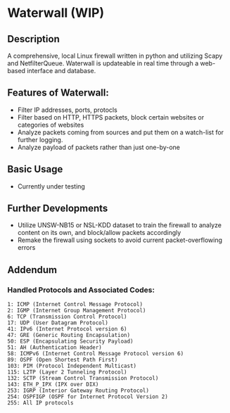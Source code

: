 # Waterwall (WIP)
## Description
A comprehensive, local Linux firewall written in python and utilizing Scapy and NetfilterQueue. Waterwall is updateable in real time through a web-based interface and database. 

## Features of Waterwall:
- Filter IP addresses, ports, protocls
- Filter based on HTTP, HTTPS packets, block certain websites or categories of websites
- Analyze packets coming from sources and put them on a watch-list for further logging.  
- Analyze payload of packets rather than just one-by-one

## Basic Usage
- Currently under testing

## Further Developments
- Utilize UNSW-NB15 or NSL-KDD dataset to train the firewall to analyze content on its own, and block/allow packets accordingly
- Remake the firewall using sockets to avoid current packet-overflowing errors

## Addendum
### Handled Protocols and Associated Codes:
    1: ICMP (Internet Control Message Protocol)
    2: IGMP (Internet Group Management Protocol)
    6: TCP (Transmission Control Protocol)
    17: UDP (User Datagram Protocol)
    41: IPv6 (Internet Protocol version 6)
    47: GRE (Generic Routing Encapsulation)
    50: ESP (Encapsulating Security Payload)
    51: AH (Authentication Header)
    58: ICMPv6 (Internet Control Message Protocol version 6)
    89: OSPF (Open Shortest Path First)
    103: PIM (Protocol Independent Multicast)
    115: L2TP (Layer 2 Tunneling Protocol)
    132: SCTP (Stream Control Transmission Protocol)
    143: ETH_P_IPX (IPX over DIX)
    253: IGRP (Interior Gateway Routing Protocol)
    254: OSPFIGP (OSPF for Internet Protocol Version 2)
    255: All IP protocols